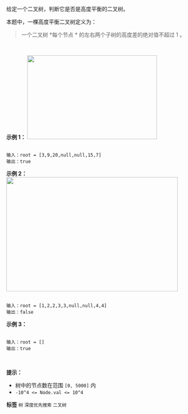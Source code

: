 给定一个二叉树，判断它是否是高度平衡的二叉树。

本题中，一棵高度平衡二叉树定义为：

<blockquote>
一个二叉树 *每个节点 * 的左右两个子树的高度差的绝对值不超过 1 。
</blockquote>

 

 **示例 1：** 
<img alt="" src="https://assets.leetcode.com/uploads/2020/10/06/balance_1.jpg" style="width: 342px; height: 221px;" />
```

输入：root = [3,9,20,null,null,15,7]
输出：true

```
 **示例 2：** 
<img alt="" src="https://assets.leetcode.com/uploads/2020/10/06/balance_2.jpg" style="width: 452px; height: 301px;" />
```

输入：root = [1,2,2,3,3,null,null,4,4]
输出：false

```
 **示例 3：** 

```

输入：root = []
输出：true

```
 

 **提示：** 
- 树中的节点数在范围 `[0, 5000]` 内
-  `-10^4 <= Node.val <= 10^4` 
 
**标签**
`树` `深度优先搜索` `二叉树` 

